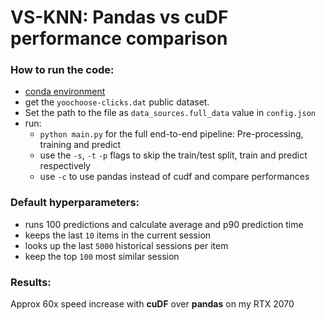# VS-KNN: Pandas vs cuDF performance comparison

### How to run the code:
* [conda environment](https://github.com/NVIDIA-Merlin/NVTabular/blob/main/conda/environments/nvtabular_dev_cuda11.2.yml)
* get the `yoochoose-clicks.dat` public dataset.
* Set the path to the file as `data_sources.full_data` value in `config.json`
* run:
    * `python main.py` for the full end-to-end pipeline: Pre-processing, training and predict
    * use the `-s`, `-t` `-p` flags to skip the train/test split, train and predict respectively
    * use `-c` to use pandas instead of cudf and compare performances
    
### Default hyperparameters:  
* runs 100 predictions and calculate average and p90 prediction time 
* keeps the last `10` items in the current session
* looks up the last `5000` historical sessions per item
* keep the top `100` most similar session

### Results:
Approx 60x speed increase with **cuDF** over **pandas** on my RTX 2070
